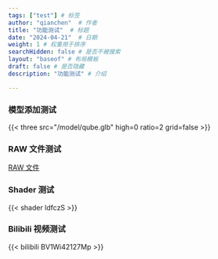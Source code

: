 ```yaml
---
tags: ["test"] # 标签
author: "qianchen"  # 作者
title: "功能测试"  # 标题
date: "2024-04-21"  # 日期
weight: 1 # 权重用于排序
searchHidden: false # 是否不被搜索
layout: "baseof" # 布局模板
draft: false # 是否隐藏
description: "功能测试" # 介绍

---
```

### 模型添加测试
<!-- {{< three  src="https://github.com/Az-qianchen/announcement/raw/main/godot_doll.glb" ratio=2 grid=false >}} -->
{{< three  src="/model/qube.glb"  high=0  ratio=2 grid=false >}}
### RAW 文件测试
[RAW 文件](/txt/test.txt)
### Shader 测试
{{< shader ldfczS >}}
### Bilibili 视频测试
{{< bilibili BV1Wi42127Mp >}}

